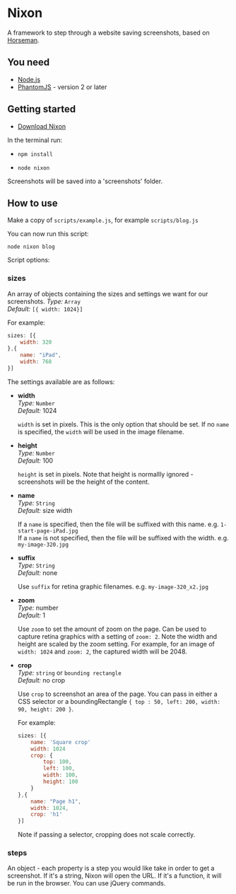 # Nixon

A framework to step through a website saving screenshots, based on [Horseman](https://github.com/johntitus/node-horseman).

## You need

* [Node.js](http://node.js)
* [PhantomJS](http://phantomjs.org) - version 2 or later

## Getting started

* [Download Nixon](https://github.com/joelanman/nixon/archive/master.zip)

In the terminal run:

* `npm install`

* `node nixon`

Screenshots will be saved into a 'screenshots' folder.

## How to use

Make a copy of `scripts/example.js`, for example `scripts/blog.js`

You can now run this script:

`node nixon blog`

Script options:

### sizes
An array of objects containing the sizes and settings we want for our screenshots.
*Type:* `Array`<br />
*Default:* `[{ width: 1024}]`<br />

For example:
```js
sizes: [{
    width: 320
},{
    name: "iPad",
    width: 768
}]
```

The settings available are as follows:

* **width**<br />
  *Type:* `Number`<br />
  *Default:* 1024<br />

  `width` is set in pixels. This is the only option that should be set. If no `name` is specified, the `width` will be used in the image filename.

* **height**<br />
  *Type:* `Number`<br />
  *Default:* 100<br />

  `height` is set in pixels. Note that height is normallly ignored - screenshots will be the height of the content.

* **name**<br />
  *Type:* `String`<br />
  *Default:* size width<br />

  If a `name` is specified, then the file will be suffixed with this name. e.g. `1-start-page-iPad.jpg`<br />
  If a `name` is not specified, then the file will be suffixed with the width. e.g. `my-image-320.jpg`

* **suffix**<br />
  *Type:* `String`<br />
  *Default:* none<br />

  Use `suffix` for retina graphic filenames. e.g. `my-image-320_x2.jpg`

* **zoom**<br />
  *Type:* number<br />
  *Default:* 1<br />

  Use `zoom` to set the amount of zoom on the page. Can be used to capture retina graphics with a setting of `zoom: 2`. Note the width and height are scaled by the zoom setting. For example, for an image of `width: 1024` and `zoom: 2`, the captured width will be 2048.

* **crop**<br />
  *Type:* `string` or `bounding rectangle`<br />
  *Default:* no crop<br />

  Use `crop` to screenshot an area of the page. You can pass in either a CSS selector or a boundingRectangle `{ top : 50, left: 200, width: 90, height: 200 }`.

  For example:
	```js
	sizes: [{
		name: 'Square crop'
		width: 1024
		crop: {
			top: 100,
			left: 100,
			width: 100,
			height: 100
		}
	},{
		name: "Page h1",
		width: 1024,
		crop: 'h1'
	}]
	```
	Note if passing a selector, cropping does not scale correctly.

### steps
An object - each property is a step you would like take in order to get a screenshot. If it's a string, Nixon will open the URL. If it's a function, it will be run in the browser. You can use jQuery commands.


